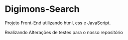 # Digimons-Search
Projeto Front-End utilizando html, css e JavaScript.

Realizando Alterações de testes para o nosso repositório